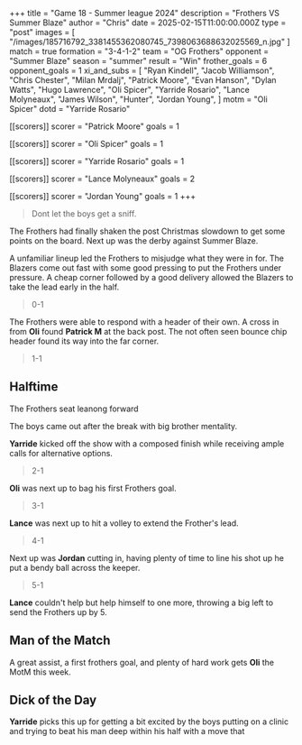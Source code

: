 +++
title = "Game 18 - Summer league 2024"
description = "Frothers VS Summer Blaze"
author = "Chris"
date = 2025-02-15T11:00:00.000Z
type = "post"
images = [
  "/images/185716792_3381455362080745_7398063688632025569_n.jpg"
]
match = true
formation = "3-4-1-2"
team = "OG Frothers"
opponent = "Summer Blaze"
season = "summer"
result = "Win"
frother_goals = 6
opponent_goals = 1
xi_and_subs = [
  "Ryan Kindell",
  "Jacob Williamson",
  "Chris Chester",
  "Milan Mrdalj",
  "Patrick Moore",
  "Evan Hanson",
  "Dylan Watts",
  "Hugo Lawrence",
  "Oli Spicer",
  "Yarride Rosario",
  "Lance Molyneaux",
  "James Wilson",
  "Hunter",
  "Jordan Young",
]
motm = "Oli Spicer"
dotd = "Yarride Rosario"

[[scorers]]
scorer = "Patrick Moore"
goals = 1

[[scorers]]
scorer = "Oli Spicer"
goals = 1

[[scorers]]
scorer = "Yarride Rosario"
goals = 1

[[scorers]]
scorer = "Lance Molyneaux"
goals = 2

[[scorers]]
scorer = "Jordan Young"
goals = 1
+++

> Dont let the boys get a sniff.

The Frothers had finally shaken the post Christmas slowdown to get some points on the board. Next up was the derby against Summer Blaze.

A unfamiliar lineup led the Frothers to misjudge what they were in for. The Blazers come out fast with some good pressing to put the Frothers under pressure. A cheap corner followed by a good delivery allowed the Blazers to take the lead early in the half.

> 0-1

The Frothers were able to respond with a header of their own. A cross in from **Oli** found **Patrick M** at the back post. The not often seen bounce chip header found its way into the far corner.

> 1-1

## Halftime

The Frothers seat leanong forward

The boys came out after the break with big brother mentality.

**Yarride** kicked off the show with a composed finish while receiving ample calls for alternative options.

> 2-1

**Oli** was next up to bag his first Frothers goal.

> 3-1

**Lance** was next up to hit a volley to extend the Frother's lead.

> 4-1

Next up was **Jordan** cutting in, having plenty of time to line his shot up he put a bendy ball across the keeper.

> 5-1

**Lance** couldn't help but help himself to one more, throwing a big left to send the Frothers up by 5.

## Man of the Match

A great assist, a first frothers goal, and plenty of hard work gets **Oli** the MotM this week.

## Dick of the Day

**Yarride** picks this up for getting a bit excited by the boys putting on a clinic and trying to beat his man deep within his half with a move that
